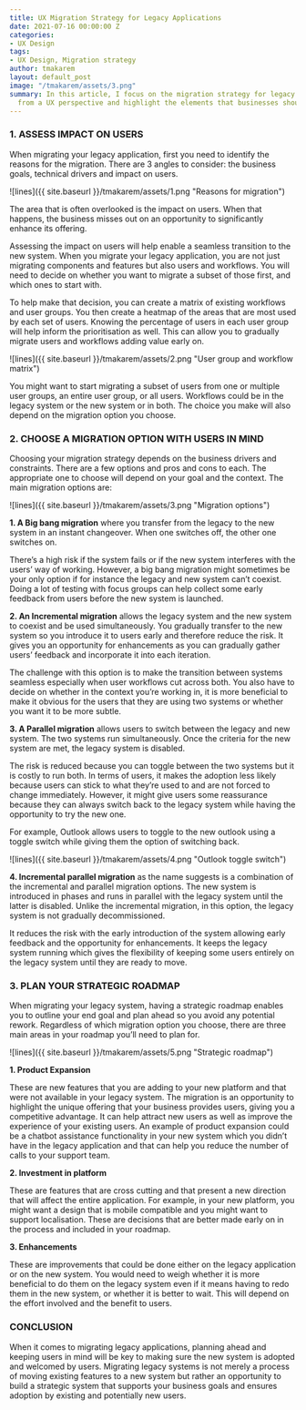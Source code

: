 ```yaml
---
title: UX Migration Strategy for Legacy Applications
date: 2021-07-16 00:00:00 Z
categories:
- UX Design
tags:
- UX Design, Migration strategy
author: tmakarem
layout: default_post
image: "/tmakarem/assets/3.png"
summary: In this article, I focus on the migration strategy for legacy applications
  from a UX perspective and highlight the elements that businesses should think about.
---
```


### 1. ASSESS IMPACT ON USERS

When migrating your legacy application, first you need to identify the reasons for the migration. There are 3 angles to consider: the business goals, technical drivers and impact on users.

![lines]({{ site.baseurl }}/tmakarem/assets/1.png "Reasons for migration")

The area that is often overlooked is the impact on users. When that happens, the business misses out on an opportunity to significantly enhance its offering.

Assessing the impact on users will help enable a seamless transition to the new system. When you migrate your legacy application, you are not just migrating components and features but also users and workflows. You will need to decide on whether you want to migrate a subset of those first, and which ones to start with.

To help make that decision, you can create a matrix of existing workflows and user groups. You then create a heatmap of the areas that are most used by each set of users. Knowing the percentage of users in each user group will help inform the prioritisation as well. This can allow you to gradually migrate users and workflows adding value early on.

![lines]({{ site.baseurl }}/tmakarem/assets/2.png "User group and workflow matrix")

You might want to start migrating a subset of users from one or multiple user groups, an entire user group, or all users. Workflows could be in the legacy system or the new system or in both. The choice you make will also depend on the migration option you choose.

### 2. CHOOSE A MIGRATION OPTION WITH USERS IN MIND

Choosing your migration strategy depends on the business drivers and constraints. There are a few options and pros and cons to each. The appropriate one to choose will depend on your goal and the context. The main migration options are:

![lines]({{ site.baseurl }}/tmakarem/assets/3.png "Migration options")

**1. A Big bang migration** where you transfer from the legacy to the new system in an instant changeover. When one switches off, the other one switches on. 

There’s a high risk if the system fails or if the new system interferes with the users’ way of working. However, a big bang migration might sometimes be your only option if for instance the legacy and new system can’t coexist. Doing a lot of testing with focus groups can help collect some early feedback from users before the new system is launched.

**2. An Incremental migration** allows the legacy system and the new system to coexist and be used simultaneously. You gradually transfer to the new system so you introduce it to users early and therefore reduce the risk. It gives you an opportunity for enhancements as you can gradually gather users’ feedback and incorporate it into each iteration.

The challenge with this option is to make the transition between systems seamless especially when user workflows cut across both. You also have to decide on whether in the context you’re working in, it is more beneficial to make it obvious for the users that they are using two systems or whether you want it to be more subtle.

**3. A Parallel migration** allows users to switch between the legacy and new system. The two systems run simultaneously. Once the criteria for the new system are met, the legacy system is disabled.

The risk is reduced because you can toggle between the two systems but it is costly to run both. In terms of users, it makes the adoption less likely because users can stick to what they’re used to and are not forced to change immediately. However, it might give users some reassurance because they can always switch back to the legacy system while having the opportunity to try the new one. 

For example, Outlook allows users to toggle to the new outlook using a toggle switch  while giving them the option of switching back.

![lines]({{ site.baseurl }}/tmakarem/assets/4.png "Outlook toggle switch")

**4. Incremental parallel migration** as the name suggests is a combination of the incremental and parallel migration options. The new system is introduced in phases  and runs in parallel with the legacy system until the latter is disabled. Unlike the incremental migration, in this option, the legacy system is not gradually decommissioned.

It reduces the risk with the early introduction of the system allowing early feedback and the opportunity for enhancements. It keeps the legacy system running which gives the flexibility of keeping some users entirely on the legacy system until they are ready to move.

### 3. PLAN YOUR STRATEGIC ROADMAP

When migrating your legacy system, having a strategic roadmap enables you to outline your end goal and plan ahead so you avoid any potential rework. Regardless of which migration option you choose, there are three main areas in your roadmap you’ll need to plan for.

![lines]({{ site.baseurl }}/tmakarem/assets/5.png "Strategic roadmap")

**1. Product Expansion**

These are new features that you are adding to your new platform and that were not available in your legacy system. The migration is an opportunity to highlight the unique offering that your business provides users, giving you a competitive advantage. It can help attract new users as well as improve the experience of your existing users. An example of product expansion could be a chatbot assistance functionality in your new system which you didn’t have in the legacy application and that can help you reduce the number of calls to your support team.

**2. Investment in platform**

These are features that are cross cutting and that present a new direction that will affect the entire application. For example, in your new platform, you might want a design that is mobile compatible and you might want to support localisation. These are decisions that are better made early on in the process and included in your roadmap.

**3. Enhancements**

These are improvements that could be done either on the legacy application or on the new system. You would need to weigh whether it is more beneficial to do them on the legacy system even if it means having to redo them in the new system, or whether it is better to wait. This will depend on the effort involved and the benefit to users.

### CONCLUSION

When it comes to migrating legacy applications, planning ahead and keeping users in mind will be key to making sure the new system is adopted and welcomed by users. Migrating legacy systems is not merely a process of moving existing features to a new system but rather an opportunity to build a strategic system that supports your business goals and ensures adoption by existing and potentially new users.

